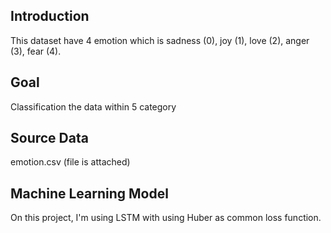 ## Introduction

This dataset have 4 emotion which is sadness (0), joy (1), love (2), anger (3), fear (4).

## Goal

Classification the data within 5 category

## Source Data

emotion.csv (file is attached)

## Machine Learning Model

On this project, I'm using LSTM with using Huber as common loss function.
